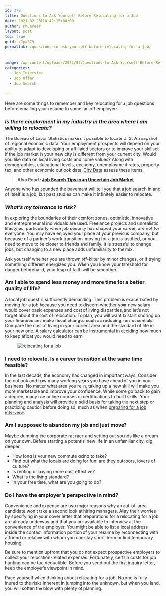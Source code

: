 ```yaml
---
id: 379
title: Questions to Ask Yourself Before Relocating for a Job
date: 2021-02-23T18:42:15+00:00
author: PhCareer
layout: post
toc: true
guid: /?p=379
permalink: /questions-to-ask-yourself-before-relocating-for-a-job/


image: /wp-content/uploads/2021/02/Questions-to-Ask-Yourself-Before-Relocating-for-a-Job.jpg
categories:
  - Job Interview
  - Job Offer
  - Job Search

---
```

Here are some things to remember and key relocating for a job questions before emailing your resume to some far-off employer:

### **_Is there employment in my industry in the area where I am willing to relocate?_**

The Bureau of Labor Statistics makes it possible to locate U. S. A snapshot of regional economic data. Your employment prospects will depend on your ability to adapt to developing or affiliated sectors or to improve your skillset if the job market in your new city is different from your current city. Would you like data on local living costs and home values? Along with demographics, educational levels, economy, unemployment rates, property tax, and other economic outlook data, [City Data](http://www.city-data.com/) assess these items.

<blockquote class="wp-block-quote">
  <p>
    <strong>Also Read : <a href="/job-search-tips-in-an-uncertain-job-market/">Job Search Tips in an Uncertain Job Market</a></strong>
  </p>
</blockquote>

Anyone who has pounded the pavement will tell you that a job search in and of itself is a job, but past studies can make it infinitely easier to relocate.

### **_What&#8217;s my tolerance to risk?_**

In exploring the boundaries of their comfort zones, optimistic, innovative and entrepreneurial individuals are used. Freelance projects and unrealistic lifestyles, particularly when job security has shaped your career, are not for everyone. You may have enjoyed your place at your previous company, but because of a partner&#8217;s work transition, moving for a job is justified, or you need to move to be closer to friends and family. It is stressful to change jobs, but changing to a new place adds unfamiliarity to the mix.

Ask yourself whether you are thrown off-kilter by minor changes, or if trying something different energizes you. When you know your threshold for danger beforehand, your leap of faith will be smoother.

### **Am I able to spend less money and more time for a better quality of life?**

A local job quest is sufficiently demanding. This problem is exacerbated by moving for a job because you need to discern whether your new salary would cover basic expenses and cost of living disparities, and let&#8217;s not forget about the cost of relocation. To plan, you will want to start shoring up your finances and make fiscal changes such as reducing non-essentials. Compare the cost of living in your current area and the standard of life in your new one. A salary calculator can be instrumental in deciding how much to keep afloat you would need to earn.

<div class="wp-block-image">
  <figure class="aligncenter size-large is-resized"><img loading="lazy" src="/wp-content/uploads/2021/02/relocating-for-a-job.jpg" alt="relocating for a job" class="wp-image-380" width="511" height="363" srcset="/wp-content/uploads/2021/02/relocating-for-a-job.jpg 400w, /wp-content/uploads/2021/02/relocating-for-a-job-300x213.jpg 300w" sizes="(max-width: 511px) 100vw, 511px" /></figure>
</div>

### **I need to relocate. Is a career transition at the same time feasible?**

In the last decade, the economy has changed in important ways. Consider the outlook and how many working years you have ahead of you in your business. No matter what area you&#8217;re in, taking up a new skill will make you more marketable and improve your confidence. While some go back to gain a degree, many use online courses or certifications to build skills. Your planning and analysis will provide a solid basis for taking the next step or practicing caution before doing so, much as when [preparing for a job interview](/what-to-expect-in-a-final-job-interview/).

### **Am I supposed to abandon my job and just move?**

Maybe dumping the corporate rat race and setting out sounds like a dream on your own. Before starting a potential new life in an unfamiliar city, dig deeper.

  * How long is your new commute going to take?
  * Find out what the locals are doing for fun: are they outdoors, lovers of culture?
  * Is renting or buying more cost effective?
  * What is the living standard?
  * In your free time, what are you going to do?

### **Do I have the employer&#8217;s perspective in mind?**

Convenience and expense are two major reasons why an out-of-area candidate won&#8217;t take a second look at hiring managers. Allay their worries by specifying in your cover letter that preparations for a relocating for a job are already underway and that you are available to interview at the convenience of the employer. You might be able to list a local address inside the contact information portion of your resume by reconnecting with a friend or relative with whom you can stay short-term or find temporary housing.

Be sure to mention upfront that you do not expect prospective employers to collect your relocation-related expenses. Fortunately, certain costs for job hunting can be tax-deductible. Before you send out the first inquiry letter, keep the employer&#8217;s viewpoint in mind.

Pace yourself when thinking about relocating for a job. No one is fully inured to the risks inherent in jumping into the unknown, but when you land, you will soften the blow with plenty of planning.
